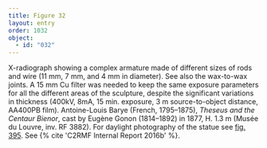 ```yaml
---
title: Figure 32
layout: entry
order: 1032
object:
  - id: "032"
---
```


X-radiograph showing a complex armature made of different sizes of rods and wire (11 mm, 7 mm, and 4 mm in diameter). See also the wax-to-wax joints. A 15 mm Cu filter was needed to keep the same exposure parameters for all the different areas of the sculpture, despite the significant variations in thickness (400kV, 8mA, 15 min. exposure, 3 m source-to-object distance, AA400PB film). Antoine-Louis Barye (French, 1795–1875), *Theseus and the Centaur Bienor*, cast by Eugène Gonon (1814–1892) in 1877, H. 1.3 m (Musée du Louvre, inv. RF 3882). For daylight photography of the statue see [fig. 395](/visual-atlas/395/). See {% cite 'C2RMF Internal Report 2016b' %}.
